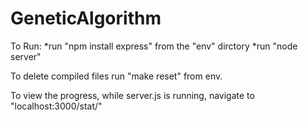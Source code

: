 GeneticAlgorithm
================


To Run:
*run "npm install express" from the "env" dirctory
*run "node server"

To delete compiled files run "make reset" from env.

To view the progress, while server.js is running, navigate to "localhost:3000/stat/"
